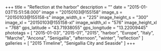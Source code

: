 +++
title = "Reflection at the harbor"
description = ""
date = "2015-01-03T15:51:58.000"
image = "20150103@155158"
image_s = "20150103@155158-s"
image_width_s = "225"
image_height_s = "300"
image_xl = "20150103@155158-xl"
image_width_xl = "576"
image_height_xl = "768"
gps_latitude = "43.71938055"
gps_longitude = "13.22009445"
phototags = [ "2015-01-03", "2015-01", "2015", "harbor", "Europe", "Italy", "Marche", "Ancona", "Senigallia", "afternoon", "winter", "reflection" ]
galleries = [ "2015 Timeline", "Senigallia City and Seaside" ]
+++

